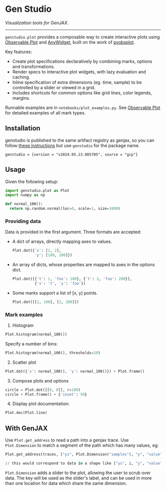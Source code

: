 # Gen Studio
_Visualization tools for GenJAX._

-----

`genstudio.plot` provides a composable way to create interactive plots using [Observable Plot](https://observablehq.com/plot/)
and [AnyWidget](https://github.com/manzt/anywidget), built on the work of [pyobsplot](https://github.com/juba/pyobsplot).

Key features:

- Create plot specifications declaratively by combining marks, options and transformations.
- Render specs to interactive plot widgets, with lazy evaluation and caching.
- Inline specification of extra dimensions (eg. time, sample) to be controlled by a slider or viewed in a grid.
- Includes shortcuts for common options like grid lines, color legends, margins.

Runnable examples are in `notebooks/plot_examples.py`. See [Observable Plot](https://observablehq.com/plot/) for detailed examples of all mark types.

## Installation

genstudio is published to the same artifact registry as genjax, so you can follow [these instructions](https://github.com/probcomp/genjax?tab=readme-ov-file#quickstart) but use `genstudio` for the package name.

```
genstudio = {version = "v2024.05.23.085705", source = "gcp"}
```


## Usage


Given the following setup:

```py
import genstudio.plot as Plot
import numpy as np

def normal_100():
  return np.random.normal(loc=0, scale=1, size=1000)
```

### Providing data

Data is provided in the first argument. Three formats are accepted:
- A dict of arrays, directly mapping axes to values.
  ```py
  Plot.dot({'x': [1, 2],
            'y': [100, 200]})
  ```
- An array of dicts, whose properties are mapped to axes in the options dict.
  ```py
  Plot.dot([{'t': 1, 'foo': 100}, {'t': 2, 'foo': 200}],
            {'x': 't', 'y': 'foo'})
  ```
- Some marks support a list of [x, y] points.
  ```py
  Plot.dot([[1, 100], [2, 200]])
  ```

### Mark examples

1. Histogram

```py
Plot.histogram(normal_100())
```
Specify a number of bins:
```py
Plot.histogram(normal_100(), thresholds=20)
```
2. Scatter plot

```py
Plot.dot({'x': normal_100(), 'y': normal_100()}) + Plot.frame()
```

3. Compose plots and options

```py
circle = Plot.dot([[0, 0]], r=100)
circle + Plot.frame() + {'inset': 50}
```

4. Display plot documentation:

```py
Plot.doc(Plot.line)
```

## With GenJAX

Use `Plot.get_address` to read a path into a genjax trace. Use `Plot.Dimension` to match a segment of the path which has many values, eg:

```py
Plot.get_address(traces, ["ys", Plot.Dimension("samples"), "y", "value"])

// this would correspond to data in a shape like ["ys", i, "y", "value"]
```

`Plot.Dimension` adds a slider to the plot, allowing the user to scrub over data. The key will be used as the slider's label, and can be used in more than one location for data which share the same dimension.

